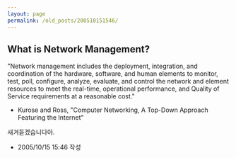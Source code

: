 ```yaml
---
layout: page
permalink: /old_posts/200510151546/
---
```


## What is Network Management?


"Network management includes the deployment, integration, and coordination of the hardware, software, and human elements to monitor, test, poll, configure, analyze, evaluate, and control the network and element resources to meet the real-time, operational performance, and Quality of Service requirements at a reasonable cost."

- Kurose and Ross, "Computer Networking, A Top-Down Approach Featuring the Internet"





새겨듣겠습니다아.





- 2005/10/15 15:46 작성